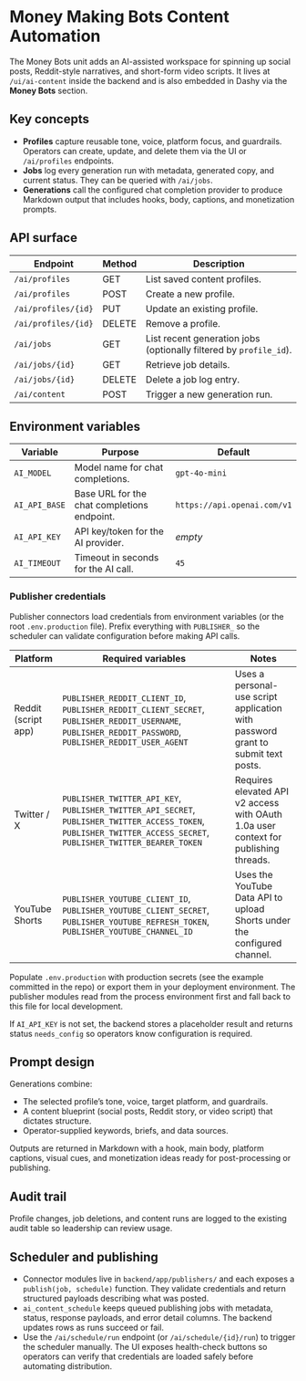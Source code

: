 # Money Making Bots Content Automation

The Money Bots unit adds an AI-assisted workspace for spinning up social posts, Reddit-style narratives, and short-form video scripts. It lives at `/ui/ai-content` inside the backend and is also embedded in Dashy via the **Money Bots** section.

## Key concepts

- **Profiles** capture reusable tone, voice, platform focus, and guardrails. Operators can create, update, and delete them via the UI or `/ai/profiles` endpoints.
- **Jobs** log every generation run with metadata, generated copy, and current status. They can be queried with `/ai/jobs`.
- **Generations** call the configured chat completion provider to produce Markdown output that includes hooks, body, captions, and monetization prompts.

## API surface

| Endpoint | Method | Description |
| --- | --- | --- |
| `/ai/profiles` | GET | List saved content profiles. |
| `/ai/profiles` | POST | Create a new profile. |
| `/ai/profiles/{id}` | PUT | Update an existing profile. |
| `/ai/profiles/{id}` | DELETE | Remove a profile. |
| `/ai/jobs` | GET | List recent generation jobs (optionally filtered by `profile_id`). |
| `/ai/jobs/{id}` | GET | Retrieve job details. |
| `/ai/jobs/{id}` | DELETE | Delete a job log entry. |
| `/ai/content` | POST | Trigger a new generation run. |

## Environment variables

| Variable | Purpose | Default |
| --- | --- | --- |
| `AI_MODEL` | Model name for chat completions. | `gpt-4o-mini` |
| `AI_API_BASE` | Base URL for the chat completions endpoint. | `https://api.openai.com/v1` |
| `AI_API_KEY` | API key/token for the AI provider. | _empty_ |
| `AI_TIMEOUT` | Timeout in seconds for the AI call. | `45` |

### Publisher credentials

Publisher connectors load credentials from environment variables (or the root `.env.production` file). Prefix everything with `PUBLISHER_` so the scheduler can validate configuration before making API calls.

| Platform | Required variables | Notes |
| --- | --- | --- |
| Reddit (script app) | `PUBLISHER_REDDIT_CLIENT_ID`, `PUBLISHER_REDDIT_CLIENT_SECRET`, `PUBLISHER_REDDIT_USERNAME`, `PUBLISHER_REDDIT_PASSWORD`, `PUBLISHER_REDDIT_USER_AGENT` | Uses a personal-use script application with password grant to submit text posts. |
| Twitter / X | `PUBLISHER_TWITTER_API_KEY`, `PUBLISHER_TWITTER_API_SECRET`, `PUBLISHER_TWITTER_ACCESS_TOKEN`, `PUBLISHER_TWITTER_ACCESS_SECRET`, `PUBLISHER_TWITTER_BEARER_TOKEN` | Requires elevated API v2 access with OAuth 1.0a user context for publishing threads. |
| YouTube Shorts | `PUBLISHER_YOUTUBE_CLIENT_ID`, `PUBLISHER_YOUTUBE_CLIENT_SECRET`, `PUBLISHER_YOUTUBE_REFRESH_TOKEN`, `PUBLISHER_YOUTUBE_CHANNEL_ID` | Uses the YouTube Data API to upload Shorts under the configured channel. |

Populate `.env.production` with production secrets (see the example committed in the repo) or export them in your deployment environment. The publisher modules read from the process environment first and fall back to this file for local development.

If `AI_API_KEY` is not set, the backend stores a placeholder result and returns status `needs_config` so operators know configuration is required.

## Prompt design

Generations combine:

- The selected profile’s tone, voice, target platform, and guardrails.
- A content blueprint (social posts, Reddit story, or video script) that dictates structure.
- Operator-supplied keywords, briefs, and data sources.

Outputs are returned in Markdown with a hook, main body, platform captions, visual cues, and monetization ideas ready for post-processing or publishing.

## Audit trail

Profile changes, job deletions, and content runs are logged to the existing audit table so leadership can review usage.

## Scheduler and publishing

- Connector modules live in `backend/app/publishers/` and each exposes a `publish(job, schedule)` function. They validate credentials and return structured payloads describing what was posted.
- `ai_content_schedule` keeps queued publishing jobs with metadata, status, response payloads, and error detail columns. The backend updates rows as runs succeed or fail.
- Use the `/ai/schedule/run` endpoint (or `/ai/schedule/{id}/run`) to trigger the scheduler manually. The UI exposes health-check buttons so operators can verify that credentials are loaded safely before automating distribution.
